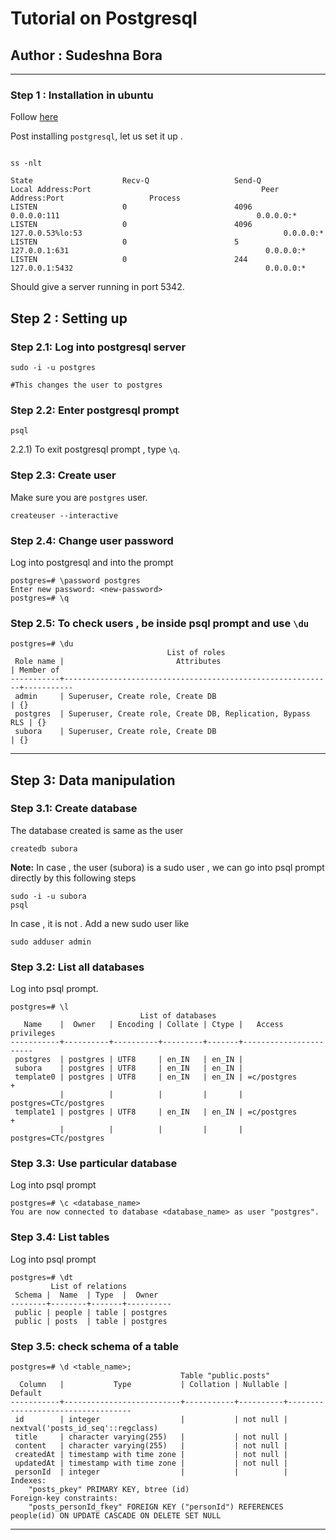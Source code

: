 # Tutorial on Postgresql

## Author : Sudeshna Bora

---

### Step 1 : Installation in ubuntu

Follow [here](https://www.postgresql.org/download/linux/ubuntu/)

Post installing ```postgresql```, let us set it up .

```

ss -nlt

State                    Recv-Q                   Send-Q                                     Local Address:Port                                      Peer Address:Port                   Process                   
LISTEN                   0                        4096                                             0.0.0.0:111                                            0.0.0.0:*                                                
LISTEN                   0                        4096                                       127.0.0.53%lo:53                                             0.0.0.0:*                                                
LISTEN                   0                        5                                              127.0.0.1:631                                            0.0.0.0:*                                                
LISTEN                   0                        244                                            127.0.0.1:5432                                           0.0.0.0:* 
```

Should give a server running in port 5342.

## Step 2 : Setting up

### Step 2.1: Log into postgresql server

```
sudo -i -u postgres

#This changes the user to postgres 

```

### Step 2.2: Enter postgresql prompt

```
psql 
``` 

2.2.1) To exit postgresql prompt , type ```\q```.

### Step 2.3: Create user

Make sure you are ```postgres``` user.

```
createuser --interactive

```

### Step 2.4: Change user password

Log into postgresql and into the prompt


```
postgres=# \password postgres
Enter new password: <new-password>
postgres=# \q
```


### Step 2.5: To check users , be inside psql prompt and use ```\du```

```
postgres=# \du
                                   List of roles
 Role name |                         Attributes                         | Member of 
-----------+------------------------------------------------------------+-----------
 admin     | Superuser, Create role, Create DB                          | {}
 postgres  | Superuser, Create role, Create DB, Replication, Bypass RLS | {}
 subora    | Superuser, Create role, Create DB                          | {}

```

---


## Step 3: Data manipulation
 
### Step 3.1: Create database

The database created is same as the user 

```
createdb subora
```

<b>Note:</b> In case , the user (subora) is a sudo user , we can go into psql prompt directly by this following steps 

```
sudo -i -u subora 
psql 
```

In case , it is not . Add a new sudo user like 

```
sudo adduser admin
```

### Step 3.2: List all databases

Log into psql prompt.

```
postgres=# \l
                             List of databases
   Name    |  Owner   | Encoding | Collate | Ctype |   Access privileges   
-----------+----------+----------+---------+-------+-----------------------
 postgres  | postgres | UTF8     | en_IN   | en_IN | 
 subora    | postgres | UTF8     | en_IN   | en_IN | 
 template0 | postgres | UTF8     | en_IN   | en_IN | =c/postgres          +
           |          |          |         |       | postgres=CTc/postgres
 template1 | postgres | UTF8     | en_IN   | en_IN | =c/postgres          +
           |          |          |         |       | postgres=CTc/postgres

```

### Step 3.3: Use particular database

Log into psql prompt

```
postgres=# \c <database_name>
You are now connected to database <database_name> as user "postgres".

```

### Step 3.4: List tables

Log into psql prompt

```
postgres=# \dt
         List of relations
 Schema |  Name  | Type  |  Owner   
--------+--------+-------+----------
 public | people | table | postgres
 public | posts  | table | postgres

```

### Step 3.5: check schema of a table

```
postgres=# \d <table_name>;
                                      Table "public.posts"
  Column   |           Type           | Collation | Nullable |              Default              
-----------+--------------------------+-----------+----------+-----------------------------------
 id        | integer                  |           | not null | nextval('posts_id_seq'::regclass)
 title     | character varying(255)   |           | not null | 
 content   | character varying(255)   |           | not null | 
 createdAt | timestamp with time zone |           | not null | 
 updatedAt | timestamp with time zone |           | not null | 
 personId  | integer                  |           |          | 
Indexes:
    "posts_pkey" PRIMARY KEY, btree (id)
Foreign-key constraints:
    "posts_personId_fkey" FOREIGN KEY ("personId") REFERENCES people(id) ON UPDATE CASCADE ON DELETE SET NULL

```
---